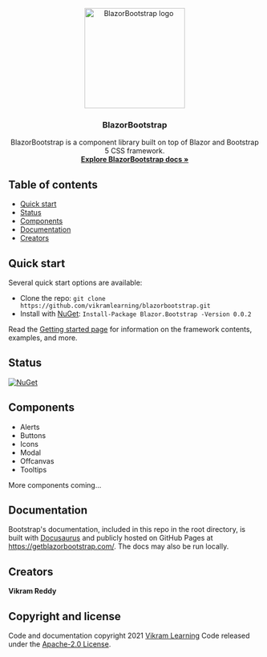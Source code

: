 ﻿<p align="center">
  <a href="https://getblazorbootstrap.com/">
    <img src="https://getblazorbootstrap.com/img/logo.svg" alt="BlazorBootstrap logo" width="200" height="200">
  </a>
</p>

<h3 align="center">BlazorBootstrap</h3>

<p align="center">
  BlazorBootstrap is a component library built on top of Blazor and Bootstrap 5 CSS framework.
  <br>
  <a href="https://getblazorbootstrap.com/docs/intro"><strong>Explore BlazorBootstrap docs »</strong></a>
  <br>
</p>

## Table of contents

- [Quick start](#quick-start)
- [Status](#status)
- [Components](#components)
- [Documentation](#documentation)
- [Creators](#creators)

## Quick start

Several quick start options are available:

- Clone the repo: `git clone https://github.com/vikramlearning/blazorbootstrap.git`
- Install with [NuGet](https://www.nuget.org/): `Install-Package Blazor.Bootstrap -Version 0.0.2` 

Read the [Getting started page](https://getblazorbootstrap.com/docs/intro) for information on the framework contents, examples, and more.

## Status

[![NuGet](https://img.shields.io/nuget/vpre/blazor.bootstrap)](https://www.nuget.org/packages/blazor.bootstrap/absoluteLatest)

## Components

- Alerts
- Buttons
- Icons
- Modal
- Offcanvas
- Tooltips

More components coming...

## Documentation

Bootstrap's documentation, included in this repo in the root directory, is built with [Docusaurus](https://docusaurus.io/) and publicly hosted on GitHub Pages at <https://getblazorbootstrap.com/>. The docs may also be run locally.

## Creators

**Vikram Reddy**

## Copyright and license

Code and documentation copyright 2021 [Vikram Learning](https://vikramlearning.com) Code released under the [Apache-2.0 License](https://github.com/vikramlearning/blazorbootstrap/blob/master/LICENSE.txt).